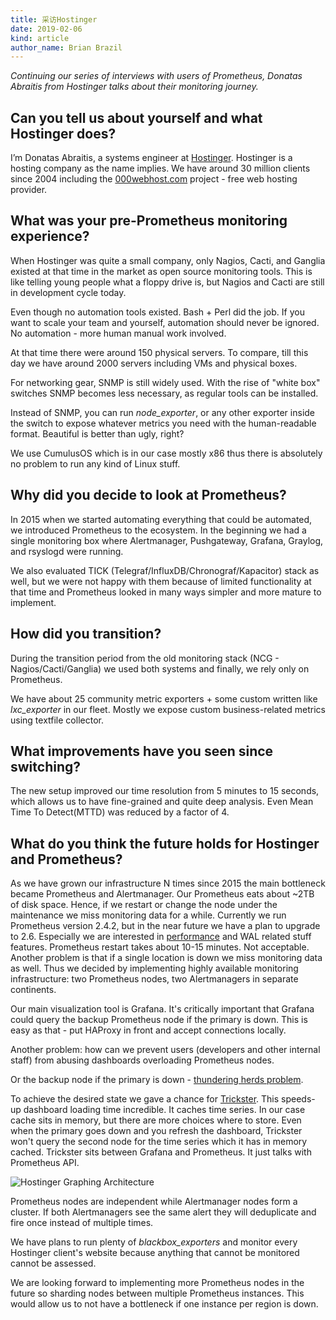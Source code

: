 ```yaml
---
title: 采访Hostinger
date: 2019-02-06
kind: article
author_name: Brian Brazil
---
```


_Continuing our series of interviews with users of Prometheus, Donatas Abraitis
from Hostinger talks about their monitoring journey._

## Can you tell us about yourself and what Hostinger does?

I’m Donatas Abraitis, a systems engineer at
[Hostinger](https://www.hostinger.com/). Hostinger is a hosting company as
the name implies. We have around 30 million clients since 2004 including
the [000webhost.com](https://www.000webhost.com/) project - free web hosting provider.

## What was your pre-Prometheus monitoring experience?

When Hostinger was quite a small company, only Nagios, Cacti, and Ganglia
existed at that time in the market as open source monitoring tools. This is
like telling young people what a floppy drive is, but Nagios and Cacti are
still in development cycle today.

Even though no automation tools existed. Bash + Perl did the job. If you want
to scale your team and yourself, automation should never be ignored. No
automation - more human manual work involved.

At that time there were around 150 physical servers. To compare, till this day
we have around 2000 servers including VMs and physical boxes.

For networking gear, SNMP is still widely used. With the rise of "white box"
switches SNMP becomes less necessary, as regular tools can be installed.

Instead of SNMP, you can run _node_exporter_, or any other exporter inside the
switch to expose whatever metrics you need with the human-readable format.
Beautiful is better than ugly, right?

We use CumulusOS which is in our case mostly x86 thus there is absolutely no
problem to run any kind of Linux stuff.

## Why did you decide to look at Prometheus?

In 2015 when we started automating everything that could be automated,
we introduced Prometheus to the ecosystem. In the beginning we had a single
monitoring box where Alertmanager, Pushgateway, Grafana, Graylog, and rsyslogd
were running.

We also evaluated TICK (Telegraf/InfluxDB/Chronograf/Kapacitor) stack as well,
but we were not happy with them because of limited functionality at that time
and Prometheus looked in many ways simpler and more mature to implement.

## How did you transition?

During the transition period from the old monitoring stack (NCG -
Nagios/Cacti/Ganglia) we used both systems and finally, we rely only on
Prometheus.

We have about 25 community metric exporters + some custom written like
_lxc_exporter_ in our fleet. Mostly we expose custom business-related metrics
using textfile collector.

## What improvements have you seen since switching?

The new setup improved our time resolution from 5 minutes to 15 seconds, which
allows us to have fine-grained and quite deep analysis. Even Mean Time To
Detect(MTTD) was reduced by a factor of 4.

## What do you think the future holds for Hostinger and Prometheus?

As we have grown our infrastructure N times since 2015 the main
bottleneck became Prometheus and Alertmanager. Our Prometheus eats about ~2TB
of disk space. Hence, if we restart or change the node under the maintenance we
miss monitoring data for a while. Currently we run Prometheus version 2.4.2,
but in the near future we have a plan to upgrade to 2.6. Especially we are
interested in
[performance](https://www.robustperception.io/new-features-in-prometheus-2-6-0)
and WAL related stuff features. Prometheus restart takes about 10-15 minutes.
Not acceptable. Another problem is that if a single location is down we miss
monitoring data as well. Thus we decided by implementing highly available
monitoring infrastructure: two Prometheus nodes, two Alertmanagers in separate
continents.

Our main visualization tool is Grafana. It's critically important that Grafana
could query the backup Prometheus node if the primary is down. This is easy as
that - put HAProxy in front and accept connections locally.

Another problem: how can we prevent users (developers and other internal staff)
from abusing dashboards overloading Prometheus nodes.

Or the backup node if the primary is down - [thundering herds problem](https://en.wikipedia.org/wiki/Thundering_herd_problem).

To achieve the desired state we gave a chance for
[Trickster](https://github.com/Comcast/trickster). This speeds-up dashboard
loading time incredible. It caches time series. In our case cache sits in
memory, but there are more choices where to store. Even when the primary goes
down and you refresh the dashboard, Trickster won't query the second node for
the time series which it has in memory cached. Trickster sits between Grafana
and Prometheus. It just talks with Prometheus API.

![Hostinger Graphing Architecture](/assets/blog/2019-02-06/hostinger-arch.png)

Prometheus nodes are independent while Alertmanager nodes form a cluster. If
both Alertmanagers see the same alert they will deduplicate and fire once
instead of multiple times.

We have plans to run plenty of _blackbox_exporters_ and monitor every Hostinger
client's website because anything that cannot be monitored cannot be assessed.

We are looking forward to implementing more Prometheus nodes in the future so
sharding nodes between multiple Prometheus instances. This would allow us to
not have a bottleneck if one instance per region is down.
